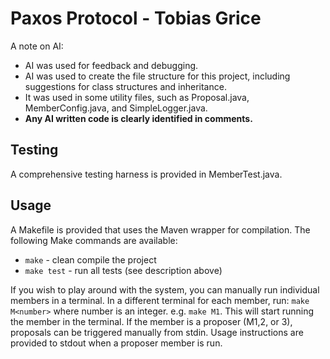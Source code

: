 # Paxos Protocol - Tobias Grice

A note on AI:
 - AI was used for feedback and debugging.
 - AI was used to create the file structure for this project, including suggestions for class structures and inheritance.
 - It was used in some utility files, such as Proposal.java, MemberConfig.java, and SimpleLogger.java.
 - **Any AI written code is clearly identified in comments.**

## Testing
A comprehensive testing harness is provided in MemberTest.java.

## Usage
A Makefile is provided that uses the Maven wrapper for compilation. The following Make commands are available:
- `make`      - clean compile the project
- `make test` - run all tests (see description above)

If you wish to play around with the system, you can manually run individual members in a terminal. In a
different terminal for each member, run: `make M<number>` where number is an integer. e.g. `make M1`. 
This will start running the member in the terminal. If the member is a proposer (M1,2, or 3),  proposals can be 
triggered manually from stdin. Usage instructions are provided to stdout when a proposer member is run.

